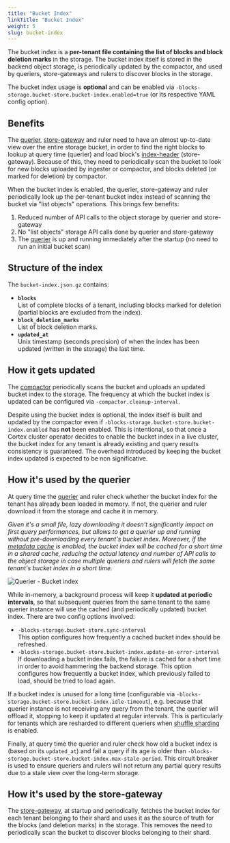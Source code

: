```yaml
---
title: "Bucket Index"
linkTitle: "Bucket Index"
weight: 5
slug: bucket-index
---
```


The bucket index is a **per-tenant file containing the list of blocks and block deletion marks** in the storage. The bucket index itself is stored in the backend object storage, is periodically updated by the compactor, and used by queriers, store-gateways and rulers to discover blocks in the storage.

The bucket index usage is **optional** and can be enabled via `-blocks-storage.bucket-store.bucket-index.enabled=true` (or its respective YAML config option).

## Benefits

The [querier](./querier.md), [store-gateway](./store-gateway.md) and ruler need to have an almost up-to-date view over the entire storage bucket, in order to find the right blocks to lookup at query time (querier) and load block's [index-header](./binary-index-header.md) (store-gateway). Because of this, they need to periodically scan the bucket to look for new blocks uploaded by ingester or compactor, and blocks deleted (or marked for deletion) by compactor.

When the bucket index is enabled, the querier, store-gateway and ruler periodically look up the per-tenant bucket index instead of scanning the bucket via "list objects" operations. This brings few benefits:

1. Reduced number of API calls to the object storage by querier and store-gateway
2. No "list objects" storage API calls done by querier and store-gateway
3. The [querier](./querier.md) is up and running immediately after the startup (no need to run an initial bucket scan)

## Structure of the index

The `bucket-index.json.gz` contains:

- **`blocks`**<br />
  List of complete blocks of a tenant, including blocks marked for deletion (partial blocks are excluded from the index).
- **`block_deletion_marks`**<br />
  List of block deletion marks.
- **`updated_at`**<br />
  Unix timestamp (seconds precision) of when the index has been updated (written in the storage) the last time.

## How it gets updated

The [compactor](./compactor.md) periodically scans the bucket and uploads an updated bucket index to the storage. The frequency at which the bucket index is updated can be configured via `-compactor.cleanup-interval`.

Despite using the bucket index is optional, the index itself is built and updated by the compactor even if `-blocks-storage.bucket-store.bucket-index.enabled` has **not** been enabled. This is intentional, so that once a Cortex cluster operator decides to enable the bucket index in a live cluster, the bucket index for any tenant is already existing and query results consistency is guaranteed. The overhead introduced by keeping the bucket index updated is expected to be non significative.

## How it's used by the querier

At query time the [querier](./querier.md) and ruler check whether the bucket index for the tenant has already been loaded in memory. If not, the querier and ruler download it from the storage and cache it in memory.

_Given it's a small file, lazy downloading it doesn't significantly impact on first query performances, but allows to get a querier up and running without pre-downloading every tenant's bucket index. Moreover, if the [metadata cache](./querier.md#metadata-cache) is enabled, the bucket index will be cached for a short time in a shared cache, reducing the actual latency and number of API calls to the object storage in case multiple queriers and rulers will fetch the same tenant's bucket index in a short time._

![Querier - Bucket index](/images/blocks-storage/bucket-index-querier-workflow.png)
<!-- Diagram source at https://docs.google.com/presentation/d/1bHp8_zcoWCYoNU2AhO2lSagQyuIrghkCncViSqn14cU/edit -->

While in-memory, a background process will keep it **updated at periodic intervals**, so that subsequent queries from the same tenant to the same querier instance will use the cached (and periodically updated) bucket index. There are two config options involved:

- `-blocks-storage.bucket-store.sync-interval`<br />
  This option configures how frequently a cached bucket index should be refreshed.
- `-blocks-storage.bucket-store.bucket-index.update-on-error-interval`<br />
  If downloading a bucket index fails, the failure is cached for a short time in order to avoid hammering the backend storage. This option configures how frequently a bucket index, which previously failed to load, should be tried to load again.

If a bucket index is unused for a long time (configurable via `-blocks-storage.bucket-store.bucket-index.idle-timeout`), e.g. because that querier instance is not receiving any query from the tenant, the querier will offload it, stopping to keep it updated at regular intervals. This is particularly for tenants which are resharded to different queriers when [shuffle sharding](../guides/shuffle-sharding.md) is enabled.

Finally, at query time the querier and ruler check how old a bucket index is (based on its `updated_at`) and fail a query if its age is older than `-blocks-storage.bucket-store.bucket-index.max-stale-period`. This circuit breaker is used to ensure queriers and rulers will not return any partial query results due to a stale view over the long-term storage.

## How it's used by the store-gateway

The [store-gateway](./store-gateway.md), at startup and periodically, fetches the bucket index for each tenant belonging to their shard and uses it as the source of truth for the blocks (and deletion marks) in the storage. This removes the need to periodically scan the bucket to discover blocks belonging to their shard.
